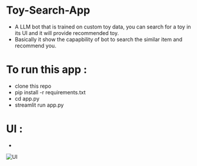 # Toy-Search-App

* A LLM bot that is trained on custom toy data, you can search for a toy in its UI and it will provide recommended toy.
* Basically it show the capapbility of bot to search the similar item and recommend you.

# To run this app :
  * clone this repo
  * pip install -r requirements.txt
  * cd app.py
  * streamlit run app.py

# UI :

*
![UI](https://github.com/Rakib-data-scientist/Toy-Search-App/assets/137823730/85aee555-e4b2-4520-aa28-8c1b78427f96)

